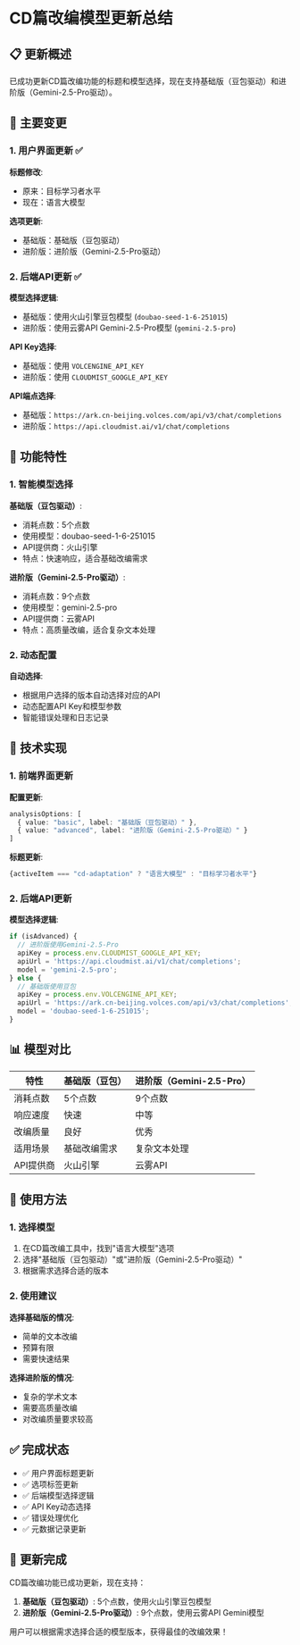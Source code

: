 # CD篇改编模型更新总结

## 📋 更新概述

已成功更新CD篇改编功能的标题和模型选择，现在支持基础版（豆包驱动）和进阶版（Gemini-2.5-Pro驱动）。

## 🔄 主要变更

### 1. 用户界面更新 ✅

**标题修改**:
- 原来：目标学习者水平
- 现在：语言大模型

**选项更新**:
- 基础版：基础版（豆包驱动）
- 进阶版：进阶版（Gemini-2.5-Pro驱动）

### 2. 后端API更新 ✅

**模型选择逻辑**:
- 基础版：使用火山引擎豆包模型 (`doubao-seed-1-6-251015`)
- 进阶版：使用云雾API Gemini-2.5-Pro模型 (`gemini-2.5-pro`)

**API Key选择**:
- 基础版：使用 `VOLCENGINE_API_KEY`
- 进阶版：使用 `CLOUDMIST_GOOGLE_API_KEY`

**API端点选择**:
- 基础版：`https://ark.cn-beijing.volces.com/api/v3/chat/completions`
- 进阶版：`https://api.cloudmist.ai/v1/chat/completions`

## 🎯 功能特性

### 1. 智能模型选择

**基础版（豆包驱动）**:
- 消耗点数：5个点数
- 使用模型：doubao-seed-1-6-251015
- API提供商：火山引擎
- 特点：快速响应，适合基础改编需求

**进阶版（Gemini-2.5-Pro驱动）**:
- 消耗点数：9个点数
- 使用模型：gemini-2.5-pro
- API提供商：云雾API
- 特点：高质量改编，适合复杂文本处理

### 2. 动态配置

**自动选择**:
- 根据用户选择的版本自动选择对应的API
- 动态配置API Key和模型参数
- 智能错误处理和日志记录

## 🔧 技术实现

### 1. 前端界面更新

**配置更新**:
```typescript
analysisOptions: [
  { value: "basic", label: "基础版（豆包驱动）" },
  { value: "advanced", label: "进阶版（Gemini-2.5-Pro驱动）" }
]
```

**标题更新**:
```typescript
{activeItem === "cd-adaptation" ? "语言大模型" : "目标学习者水平"}
```

### 2. 后端API更新

**模型选择逻辑**:
```typescript
if (isAdvanced) {
  // 进阶版使用Gemini-2.5-Pro
  apiKey = process.env.CLOUDMIST_GOOGLE_API_KEY;
  apiUrl = 'https://api.cloudmist.ai/v1/chat/completions';
  model = 'gemini-2.5-pro';
} else {
  // 基础版使用豆包
  apiKey = process.env.VOLCENGINE_API_KEY;
  apiUrl = 'https://ark.cn-beijing.volces.com/api/v3/chat/completions';
  model = 'doubao-seed-1-6-251015';
}
```

## 📊 模型对比

| 特性 | 基础版（豆包） | 进阶版（Gemini-2.5-Pro） |
|------|----------------|---------------------------|
| 消耗点数 | 5个点数 | 9个点数 |
| 响应速度 | 快速 | 中等 |
| 改编质量 | 良好 | 优秀 |
| 适用场景 | 基础改编需求 | 复杂文本处理 |
| API提供商 | 火山引擎 | 云雾API |

## 🚀 使用方法

### 1. 选择模型

1. 在CD篇改编工具中，找到"语言大模型"选项
2. 选择"基础版（豆包驱动）"或"进阶版（Gemini-2.5-Pro驱动）"
3. 根据需求选择合适的版本

### 2. 使用建议

**选择基础版的情况**:
- 简单的文本改编
- 预算有限
- 需要快速结果

**选择进阶版的情况**:
- 复杂的学术文本
- 需要高质量改编
- 对改编质量要求较高

## ✅ 完成状态

- ✅ 用户界面标题更新
- ✅ 选项标签更新
- ✅ 后端模型选择逻辑
- ✅ API Key动态选择
- ✅ 错误处理优化
- ✅ 元数据记录更新

## 🎉 更新完成

CD篇改编功能已成功更新，现在支持：

1. **基础版（豆包驱动）**: 5个点数，使用火山引擎豆包模型
2. **进阶版（Gemini-2.5-Pro驱动）**: 9个点数，使用云雾API Gemini模型

用户可以根据需求选择合适的模型版本，获得最佳的改编效果！







